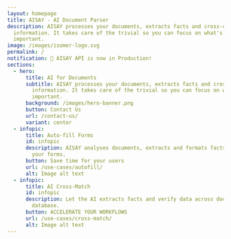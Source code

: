 ```yaml
---
layout: homepage
title: AISAY - AI Document Parser
description: AISAY processes your documents, extracts facts and cross-checks
  information. It takes care of the trivial so you can focus on what's
  important.
image: /images/isomer-logo.svg
permalink: /
notification: 🎉 AISAY API is now in Production!
sections:
  - hero:
      title: AI for Documents
      subtitle: AISAY processes your documents, extracts facts and cross-checks
        information. It takes care of the trivial so you can focus on what's
        important.
      background: /images/hero-banner.png
      button: Contact Us
      url: /contact-us/
      variant: center
  - infopic:
      title: Auto-fill Forms
      id: infopic
      description: AISAY analyses documents, extracts and formats facts to fill in
        your forms.
      button: Save time for your users
      url: /use-cases/autofill/
      alt: Image alt text
  - infopic:
      title: AI Cross-Match
      id: infopic
      description: Let the AI extracts facts and verify data across documents and your
        database.
      button: ACCELERATE YOUR WORKFLOWS
      url: /use-cases/cross-match/
      alt: Image alt text
---
```

